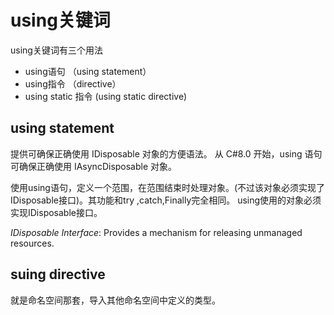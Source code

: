 # using关键词

using关键词有三个用法

* using语句 （using statement）
* using指令 （directive）
* using static 指令 (using static directive)

## using statement

提供可确保正确使用 IDisposable 对象的方便语法。 从 C#8.0 开始，using 语句可确保正确使用 IAsyncDisposable 对象。

使用using语句，定义一个范围，在范围结束时处理对象。(不过该对象必须实现了IDisposable接口)。其功能和try ,catch,Finally完全相同。
using使用的对象必须实现IDisposable接口。

*IDisposable Interface*: Provides a mechanism for releasing unmanaged resources.

## suing directive

就是命名空间那套，导入其他命名空间中定义的类型。

